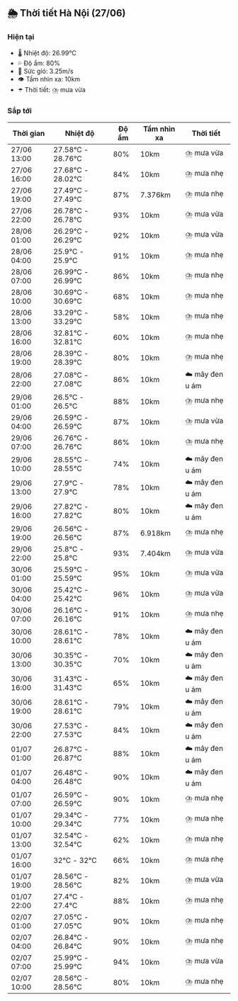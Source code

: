 ## 🌦️ Thời tiết Hà Nội (27/06)

### Hiện tại

- 🌡️ Nhiệt độ: 26.99℃
- 💦 Độ ẩm: 80%
- 💨 Sức gió: 3.25m/s
- 👁️ Tầm nhìn xa: 10km
- ☂️ Thời tiết: ⛈️ mưa vừa

### Sắp tới

| Thời gian | Nhiệt độ | Độ ẩm | Tầm nhìn xa | Thời tiết |
| --- | --- | --- | --- | --- |
| 27/06 13:00 | 27.58℃ - 28.76℃ | 80% | 10km | ⛈️ mưa vừa |
| 27/06 16:00 | 27.68℃ - 28.02℃ | 84% | 10km | ⛈️ mưa nhẹ |
| 27/06 19:00 | 27.49℃ - 27.49℃ | 87% | 7.376km | ⛈️ mưa nhẹ |
| 27/06 22:00 | 26.78℃ - 26.78℃ | 93% | 10km | ⛈️ mưa vừa |
| 28/06 01:00 | 26.29℃ - 26.29℃ | 92% | 10km | ⛈️ mưa vừa |
| 28/06 04:00 | 25.9℃ - 25.9℃ | 91% | 10km | ⛈️ mưa nhẹ |
| 28/06 07:00 | 26.99℃ - 26.99℃ | 86% | 10km | ⛈️ mưa nhẹ |
| 28/06 10:00 | 30.69℃ - 30.69℃ | 68% | 10km | ⛈️ mưa nhẹ |
| 28/06 13:00 | 33.29℃ - 33.29℃ | 58% | 10km | ⛈️ mưa nhẹ |
| 28/06 16:00 | 32.81℃ - 32.81℃ | 60% | 10km | ⛈️ mưa nhẹ |
| 28/06 19:00 | 28.39℃ - 28.39℃ | 80% | 10km | ⛈️ mưa nhẹ |
| 28/06 22:00 | 27.08℃ - 27.08℃ | 86% | 10km | ☁️ mây đen u ám |
| 29/06 01:00 | 26.5℃ - 26.5℃ | 88% | 10km | ⛈️ mưa nhẹ |
| 29/06 04:00 | 26.59℃ - 26.59℃ | 87% | 10km | ⛈️ mưa vừa |
| 29/06 07:00 | 26.76℃ - 26.76℃ | 86% | 10km | ⛈️ mưa nhẹ |
| 29/06 10:00 | 28.55℃ - 28.55℃ | 74% | 10km | ☁️ mây đen u ám |
| 29/06 13:00 | 27.9℃ - 27.9℃ | 78% | 10km | ☁️ mây đen u ám |
| 29/06 16:00 | 27.82℃ - 27.82℃ | 80% | 10km | ☁️ mây đen u ám |
| 29/06 19:00 | 26.56℃ - 26.56℃ | 87% | 6.918km | ⛈️ mưa nhẹ |
| 29/06 22:00 | 25.8℃ - 25.8℃ | 93% | 7.404km | ⛈️ mưa vừa |
| 30/06 01:00 | 25.59℃ - 25.59℃ | 95% | 10km | ⛈️ mưa vừa |
| 30/06 04:00 | 25.42℃ - 25.42℃ | 96% | 10km | ⛈️ mưa vừa |
| 30/06 07:00 | 26.16℃ - 26.16℃ | 91% | 10km | ⛈️ mưa nhẹ |
| 30/06 10:00 | 28.61℃ - 28.61℃ | 78% | 10km | ☁️ mây đen u ám |
| 30/06 13:00 | 30.35℃ - 30.35℃ | 70% | 10km | ☁️ mây đen u ám |
| 30/06 16:00 | 31.43℃ - 31.43℃ | 65% | 10km | ☁️ mây đen u ám |
| 30/06 19:00 | 28.61℃ - 28.61℃ | 79% | 10km | ☁️ mây đen u ám |
| 30/06 22:00 | 27.53℃ - 27.53℃ | 84% | 10km | ☁️ mây đen u ám |
| 01/07 01:00 | 26.87℃ - 26.87℃ | 88% | 10km | ☁️ mây đen u ám |
| 01/07 04:00 | 26.48℃ - 26.48℃ | 90% | 10km | ☁️ mây đen u ám |
| 01/07 07:00 | 26.59℃ - 26.59℃ | 90% | 10km | ⛈️ mưa nhẹ |
| 01/07 10:00 | 29.34℃ - 29.34℃ | 77% | 10km | ⛈️ mưa nhẹ |
| 01/07 13:00 | 32.54℃ - 32.54℃ | 62% | 10km | ⛈️ mưa nhẹ |
| 01/07 16:00 | 32℃ - 32℃ | 66% | 10km | ⛈️ mưa nhẹ |
| 01/07 19:00 | 28.56℃ - 28.56℃ | 82% | 10km | ⛈️ mưa vừa |
| 01/07 22:00 | 27.4℃ - 27.4℃ | 88% | 10km | ⛈️ mưa nhẹ |
| 02/07 01:00 | 27.05℃ - 27.05℃ | 90% | 10km | ⛈️ mưa nhẹ |
| 02/07 04:00 | 26.84℃ - 26.84℃ | 90% | 10km | ⛈️ mưa nhẹ |
| 02/07 07:00 | 25.99℃ - 25.99℃ | 94% | 10km | ⛈️ mưa vừa |
| 02/07 10:00 | 28.56℃ - 28.56℃ | 80% | 10km | ⛈️ mưa nhẹ |
